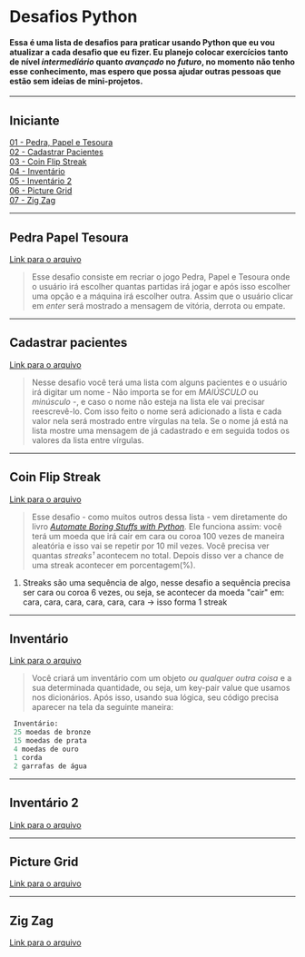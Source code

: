 # **Desafios Python**

#### Essa é uma lista de desafios para praticar usando Python que eu vou atualizar a cada desafio que eu fizer. Eu planejo colocar exercícios tanto de nível *intermediário* quanto *avançado* no *futuro*, no momento não tenho esse conhecimento, mas espero que possa ajudar outras pessoas que estão sem ideias de mini-projetos.
---
## **Iniciante**
[01 - Pedra, Papel e Tesoura](#pedra-papel-tesoura)         
[02 - Cadastrar Pacientes](#cadastrar-pacientes)                    
[03 - Coin Flip Streak](#coin-flip-streak)              
[04 - Inventário](#fantasy-game)              
[05 - Inventário 2](#fantasy-game-1)              
[06 - Picture Grid](#picture-grid)          
[07 - Zig Zag](#zig-zag)

---
## **Pedra Papel Tesoura**                    
[Link para o arquivo](https://github.com/Marcelo-4ever/Desafios/blob/66070292898187eec0b0614f11bbdc1b538cc634/papel_tesoura.py)  
> Esse desafio consiste em recriar o jogo Pedra, Papel e Tesoura onde o usuário irá escolher quantas partidas irá jogar e após isso escolher uma opção e a máquina irá escolher outra. Assim que o usuário clicar em *enter* será mostrado a mensagem de vitória, derrota ou empate. 
---
## **Cadastrar pacientes**
[Link para o arquivo](https://github.com/Marcelo-4ever/Desafios/blob/106fb1a06f4de02c4f188efdfe7de9a88d59e43e/cadastro_pacientes.py)                       
> Nesse desafio você terá uma lista com alguns pacientes e o usuário irá digitar um nome - Não importa se for em *MAIÚSCULO* ou *minúsculo* -, e caso o nome não esteja na lista ele vai precisar reescrevê-lo. Com isso feito o nome será adicionado a lista e cada valor nela será mostrado entre vírgulas na tela. Se o nome já está na lista mostre uma mensagem de já cadastrado e em seguida todos os valores da lista entre vírgulas.

---                                                                        
## **Coin Flip Streak**
[Link para o arquivo](https://github.com/Marcelo-4ever/Desafios/blob/66070292898187eec0b0614f11bbdc1b538cc634/coinflip.py)                                     
> Esse desafio - como muitos outros dessa lista - vem diretamente do livro *[Automate Boring Stuffs with Python](https://automatetheboringstuff.com/)*. Ele funciona assim: você terá um moeda que irá cair em cara ou coroa 100 vezes de maneira aleatória e isso vai se repetir por 10 mil vezes. Você precisa ver quantas *streaks¹* acontecem no total. Depois disso ver a chance de uma streak acontecer em porcentagem(%).
1. Streaks são uma sequência de algo, nesse desafio a sequência precisa ser cara ou coroa 6 vezes, ou seja, se acontecer da moeda "cair" em: cara, cara, cara, cara, cara, cara -> isso forma 1 streak
---

## **Inventário**
[Link para o arquivo](https://github.com/Marcelo-4ever/Desafios/blob/66070292898187eec0b0614f11bbdc1b538cc634/fantasygame.py)  
> Você criará um inventário com um objeto *ou qualquer outra coisa* e a sua determinada quantidade, ou seja, um key-pair value que usamos nos dicionários. Após isso, usando sua lógica, seu código precisa aparecer na tela da seguinte maneira: 
```python
 Inventário:
 25 moedas de bronze
 15 moedas de prata
 4 moedas de ouro
 1 corda 
 2 garrafas de água
 ``` 


---
## **Inventário 2**
[Link para o arquivo](https://github.com/Marcelo-4ever/Desafios/blob/66070292898187eec0b0614f11bbdc1b538cc634/fantasygame2.0.py)

---

## **Picture Grid**
[Link para o arquivo](https://github.com/Marcelo-4ever/Desafios/blob/66070292898187eec0b0614f11bbdc1b538cc634/picturegrid.py)  

---

## **Zig Zag**
[Link para o arquivo](https://github.com/Marcelo-4ever/Desafios/blob/66070292898187eec0b0614f11bbdc1b538cc634/zigzag1.py)

